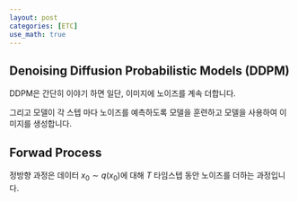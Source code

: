 ```yaml
---
layout: post
categories: [ETC]
use_math: true
---
```


## Denoising Diffusion Probabilistic Models (DDPM)

DDPM은 간단히 이야기 하면 일단, 이미지에 노이즈를 계속 더합니다.

그리고 모델이 각 스텝 마다 노이즈를 예측하도록 모델을 훈련하고 모델을 사용하여 이미지를 생성합니다.

## Forwad Process

정방향 과정은 데이터 $x_0 \sim q(x_0)$에 대해 $T$ 타임스텝 동안 노이즈를 더하는 과정입니다.